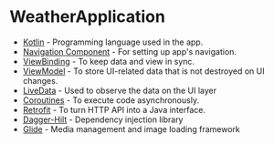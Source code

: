 # WeatherApplication


- [Kotlin](https://kotlinlang.org/) - Programming language used in the app.
- [Navigation Component](https://developer.android.com/guide/navigation/navigation-getting-started) - For setting up app's navigation.
- [ViewBinding](https://developer.android.com/topic/libraries/view-binding) - To keep data and view in sync.
- [ViewModel](https://developer.android.com/topic/libraries/architecture/viewmodel) - To store UI-related data that is not destroyed on UI changes.
- [LiveData](https://developer.android.com/topic/libraries/architecture/livedata) - Used to observe the data on the UI layer
- [Coroutines](https://kotlinlang.org/docs/reference/coroutines-overview.html) - To execute code asynchronously.
- [Retrofit](https://square.github.io/retrofit/) - To turn HTTP API into a Java interface.
- [Dagger-Hilt](https://developer.android.com/training/dependency-injection/hilt-android) - Dependency injection library
- [Glide](https://github.com/bumptech/glide) - Media management and image loading framework
